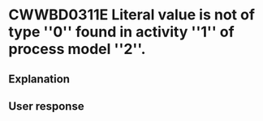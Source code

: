 # CWWBD0311E Literal value is not of type ''0'' found in activity ''1'' of process model ''2''.

## Explanation

## User response